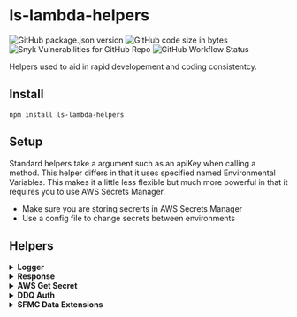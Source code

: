 # ls-lambda-helpers
![GitHub package.json version](https://img.shields.io/github/package-json/v/jacobcravinho/ls-lambda-helpers)
![GitHub code size in bytes](https://img.shields.io/github/languages/code-size/jacobcravinho/ls-lambda-helpers?color=green)
![Snyk Vulnerabilities for GitHub Repo](https://img.shields.io/snyk/vulnerabilities/github/jacobcravinho/ls-lambda-helpers)
![GitHub Workflow Status](https://img.shields.io/github/workflow/status/jacobcravinho/ls-lambda-helpers/npm-publish)

Helpers used to aid in rapid developement and coding consistentcy.
## Install
    npm install ls-lambda-helpers

## Setup
Standard helpers take a argument such as an apiKey when calling a method.  This helper differs in that it uses specified named Environmental Variables.  This makes it a little less flexible but much more powerful in that it requires you to use AWS Secrets Manager.

* Make sure you are storing secrerts in AWS Secrets Manager
* Use a config file to change secrets between environments

## Helpers

<!-- Logger -->
<details><summary><b>Logger</b></summary>
<p>

### Description
Create log levels between environments

* console.debug() - If log level is set to debug, it will log everything.
* console.info() - If log level is set to info, it will log info and error.
* console.error() - If log level is set to error, it will only log error.
* console.audit() - If log level is set to audit, it will log no matter the level or stage.
* console.log() is overwritten so that if the stage is Production it will NOT log. This prevents sensitive information from ending up in the logs
### Setup
#### serverless.yml
```yaml
service: service-name
custom:
    logLevel:
        dev: 'debug'
        qa: 'info'
        preprod: 'info'
        prod: 'error'
provider:
    environment:
        STAGE: ${self:provider.stage}
        LOG_LEVEL: ${self:custom.logLevel.${self:provider.stage}}
```
** Note: If you do not need custom level for each stage and only want to override PROD then only include `STAGE: ${self:provider.stage}`

#### file.js
```js
const { Logger } = require('ls-lambda-helpers');
const console = new Logger();

exports.handler = async (event, context) => { 
  console.info("Event", event);
  console.audit("Context", context);
}
```

</p>
</details>


<!-- AWS Get Secret -->
<details><summary><b>Response</b></summary>
<p>

### Description
When using Lambda Proxy with ApiGateway this will return the proper response back to the client.

### Setup

#### file.js
```js
const { Response } = require('ls-lambda-helpers');

exports.handler = async (event, context) => { 
  const {queryStringParameters:{test}} = event;
  if (test != "string") return new Response("Your input is garbage").fail();
  
  return new Response("Looks Good").sucess();
}
```
</p>
</details>


<!-- AWS Get Secret -->
<details><summary><b>AWS Get Secret</b></summary>
<p>

### Description
Retrieves AWS Secret by name.  Secret must be in json (key: value) format.

### Setup
Create a new secret in Secrets Manager and record the name.
#### file.js
```js
const { Secrets } = require('ls-lambda-helpers');
const {SECRET_NAME} = process.env;

exports.handler = async (event, context) => { 
  const secret = await Secrets.getSecret(SECRET_NAME);
  console.log('SECRET:', secret)
}
```
</p>
</details>


<!-- DDQ Auth -->
<details><summary><b>DDQ Auth</b></summary>
<p>

### Description
Handles authentication and updating expired tokens in AWS SSM parameter store.

### Setup
As of now you must use SSM Parameter Store but a refactor will be coming to move to Secrets Manager
#### serverless.yml
```yaml
service: service-name
provider:
    environment:
        DDQ_URL: https://url-to-ddq-endpoint
        DDQ_TOKEN: /ddq/dev/token
        DDQ_CREDENTIALS: /ddq/dev/credentials
        DDQ_SESSION_TOKEN: /application-name/dev/ddq/session
```

#### file.js
```js
const { DDQ } = require('ls-lambda-helpers');
...
exports.handler = async (event, context) => { 
  const session = await DDQ.ddqAuth();
  const orderHeader = await getOrderHeader(session.ddqToken, orderId);
}
```
</p>
</details>

<!-- SFMC Data Endpoints -->
<details><summary><b>SFMC Data Extensions</b></summary>
<p>

### Description
Handles authentication and calling SalesForce Marketing Cloud DataExtension API

### Setup
You must use AWS SecretesManager to store your credentials.  Please store creds in the following format: `clientId:{ID}, clientSecret:{SECRET}`
#### serverless.yml
```yaml
service: service-name
provider:
    environment:
        SFMC_SECRET_NAME: name-of-secret
```

#### file.js
```js
const { SFMC } = require('ls-lambda-helpers');
// This is the URL path after /data/v1/async/dataextensions/key:
const {SFMC_URL_METHOD} = process.env;

exports.handler = async (event, context) => { 
  const postRes = await SFMC.postAPI(SFMC_URL_METHOD, {items:[{item1:'value1', item2:'value2'}]});
        console.log('POST RES:', postRes);
}
```
</p>
</details>